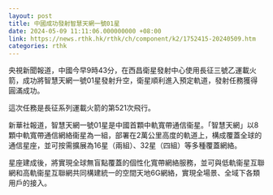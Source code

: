 ```yaml
---
layout: post
title: 中國成功發射智慧天網一號01星
date: 2024-05-09 11:11:06.000000000 +08:00
link: https://news.rthk.hk/rthk/ch/component/k2/1752415-20240509.htm
categories: rthk
---
```


央視新聞報道，中國今早9時43分，在西昌衛星發射中心使用長征三號乙運載火箭，成功將智慧天網一號01星發射升空，衛星順利進入預定軌道，發射任務獲得圓滿成功。

這次任務是長征系列運載火箭的第521次飛行。

新華社報道，智慧天網一號01星是中國首顆中軌寬帶通信衞星。「智慧天網」以8顆中軌寬帶通信網絡衞星為一組，部署在2萬公里高度的軌道上，構成覆蓋全球的通信星座，並可按需擴展為16星（兩組）、32星（四組）等多種覆蓋網絡。

星座建成後，將實現全球無盲點覆蓋的個性化寬帶網絡服務，並可與低軌衞星互聯網和高軌衞星互聯網共同構建統一的空間天地6G網絡，實現全場景、全域下各類用戶的接入。

　
